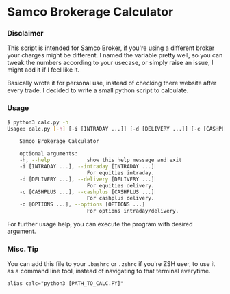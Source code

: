 # Samco Brokerage Calculator

### Disclaimer
This script is intended for Samco Broker, if you're using a different broker your charges might be different. I named the variable pretty well, so you can tweak the numbers according to your usecase, or simply raise an issue, I might add it if I feel like it.

Basically wrote it for personal use, instead of checking there website after every trade. I decided to write a small python script to calculate.

### Usage
```bash
$ python3 calc.py -h
Usage: calc.py [-h] [-i [INTRADAY ...]] [-d [DELIVERY ...]] [-c [CASHPLUS ...]] [-o [OPTIONS...]]
   
    Samco Brokerage Calculator

    optional arguments:
    -h, --help            show this help message and exit
    -i [INTRADAY ...], --intraday [INTRADAY ...]
                          For equities intraday.
    -d [DELIVERY ...], --delivery [DELIVERY ...]
                          For equities delivery.
    -c [CASHPLUS ...], --cashplus [CASHPLUS ...]
                          For cashplus delivery.
    -o [OPTIONS ...], --options [OPTIONS ...]
                          For options intraday/delivery.
```

For further usage help, you can execute the program with desired argument.

### Misc. Tip
You can add this file to your `.bashrc` or `.zshrc` if you're ZSH user, to use it as a command line tool, instead of navigating to that terminal everytime.
```
alias calc="python3 [PATH_TO_CALC.PY]"
```
